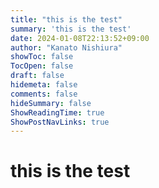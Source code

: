 ```yaml
---
title: "this is the test"
summary: 'this is the test'
date: 2024-01-08T22:13:52+09:00
author: "Kanato Nishiura"
showToc: false
TocOpen: false
draft: false
hidemeta: false
comments: false
hideSummary: false
ShowReadingTime: true
ShowPostNavLinks: true
---
```


# this is the test